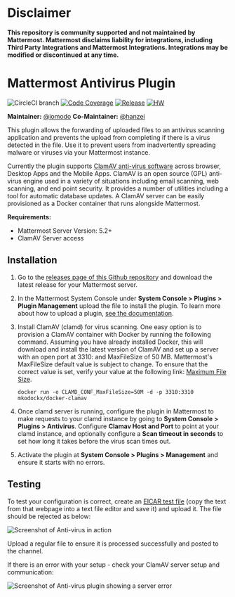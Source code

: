 # Disclaimer

**This repository is community supported and not maintained by Mattermost. Mattermost disclaims liability for integrations, including Third Party Integrations and Mattermost Integrations. Integrations may be modified or discontinued at any time.**

# Mattermost Antivirus Plugin

![CircleCI branch](https://img.shields.io/circleci/project/github/mattermost/mattermost-plugin-antivirus/master.svg)
[![Code Coverage](https://img.shields.io/codecov/c/github/mattermost/mattermost-plugin-antivirus/master)](https://codecov.io/gh/mattermost/mattermost-plugin-antivirus)
[![Release](https://img.shields.io/github/v/release/mattermost/mattermost-plugin-antivirus)](https://github.com/mattermost/mattermost-plugin-antivirus/releases/latest)
[![HW](https://img.shields.io/github/issues/mattermost/mattermost-plugin-antivirus/Up%20For%20Grabs?color=dark%20green&label=Help%20Wanted)](https://github.com/mattermost/mattermost-plugin-antivirus/issues?q=is%3Aissue+is%3Aopen+sort%3Aupdated-desc+label%3A%22Up+For+Grabs%22+label%3A%22Help+Wanted%22)

**Maintainer:** [@iomodo](https://github.com/iomodo)
**Co-Maintainer:** [@hanzei](https://github.com/hanzei)

This plugin allows the forwarding of uploaded files to an antivirus scanning application and prevents the upload from completing if there is a virus detected in the file. Use it to prevent users from inadvertently spreading malware or viruses via your Mattermost instance. 

Currently the plugin supports [ClamAV anti-virus software](https://www.clamav.net/) across browser, Desktop Apps and the Mobile Apps. ClamAV is an open source (GPL) anti-virus engine used in a variety of situations including email scanning, web scanning, and end point security. It provides a number of utilities including a tool for automatic database updates. A ClamAV server can be easily provisioned as a Docker container that runs alongside Mattermost. 

**Requirements:**

- Mattermost Server Version: 5.2+
- ClamAV Server access

## Installation

1. Go to the [releases page of this Github repository](https://github.com/mattermost/mattermost-plugin-antivirus/releases) and download the latest release for your Mattermost server.
2. In the Mattermost System Console under **System Console > Plugins > Plugin Management** upload the file to install the plugin. To learn more about how to upload a plugin, [see the documentation](https://docs.mattermost.com/administration/plugins.html#plugin-uploads).
3. Install ClamAV (clamd) for virus scanning. One easy option is to provision a ClamAV container with Docker by running the following command.  Assuming you have already installed Docker, this will download and install the latest version of ClamAV and set up a server with an open port at 3310: and MaxFileSize of 50 MB. Mattermost's MaxFileSize default value is subject to change. To ensure that the correct value is set, verify your value at the following link: [Maximum File Size](https://docs.mattermost.com/administration/config-settings.html#maximum-file-size).  
   ```
   docker run -e CLAMD_CONF_MaxFileSize=50M -d -p 3310:3310 mkodockx/docker-clamav
   ```

4. Once clamd server is running, configure the plugin in Mattermost to make requests to your clamd instance by going to **System Console > Plugins > Antivirus**. Configure **Clamav Host and Port** to point at your clamd instance, and optionally configure a **Scan timeout in seconds** to set how long it takes before the virus scan times out.  
5. Activate the plugin at **System Console > Plugins > Management** and ensure it starts with no errors.

## Testing

To test your configuration is correct, create an [EICAR test file](https://2016.eicar.org/86-0-Intended-use.html) (copy the text from that webpage into a text file editor and save it) and upload it. The file should be rejected as below:

![Screenshot of Anti-virus in action](/2019-07-26_13-56-13.png)

Upload a regular file to ensure it is processed successfully and posted to the channel.

If there is an error with your setup - check your ClamAV server setup and communication:

![Screenshot of Anti-virus plugin showing a server error](/2019-07-26_11-52-33.png)




